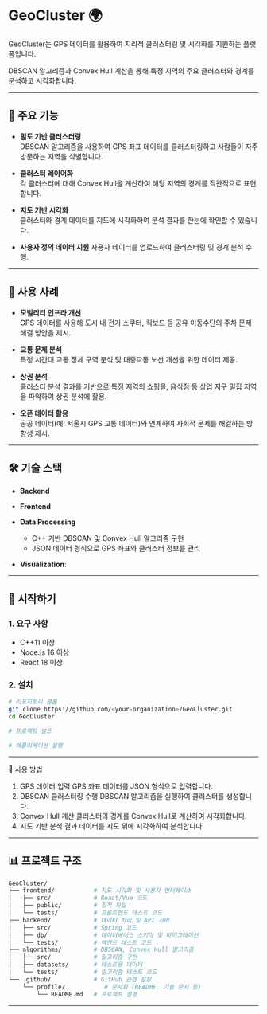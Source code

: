 # GeoCluster 🌍

GeoCluster는 GPS 데이터를 활용하여 지리적 클러스터링 및 시각화를 지원하는 플랫폼입니다.

DBSCAN 알고리즘과 Convex Hull 계산을 통해 특정 지역의 주요 클러스터와 경계를 분석하고 시각화합니다.

---

## 📌 주요 기능

- **밀도 기반 클러스터링**  
  DBSCAN 알고리즘을 사용하여 GPS 좌표 데이터를 클러스터링하고 사람들이 자주 방문하는 지역을 식별합니다.


- **클러스터 레이어화**  
  각 클러스터에 대해 Convex Hull을 계산하여 해당 지역의 경계를 직관적으로 표현합니다.


- **지도 기반 시각화**  
  클러스터와 경계 데이터를 지도에 시각화하여 분석 결과를 한눈에 확인할 수 있습니다.


- **사용자 정의 데이터 지원**
  사용자 데이터를 업로드하여 클러스터링 및 경계 분석 수행.
  

---

## 🎯 사용 사례

- **모빌리티 인프라 개선**  
  GPS 데이터를 사용해 도시 내 전기 스쿠터, 킥보드 등 공유 이동수단의 주차 문제 해결 방안을 제시.


- **교통 문제 분석**  
  특정 시간대 교통 정체 구역 분석 및 대중교통 노선 개선을 위한 데이터 제공.


- **상권 분석**  
  클러스터 분석 결과를 기반으로 특정 지역의 쇼핑몰, 음식점 등 상업 지구 밀집 지역을 파악하여 상권 분석에 활용.


- **오픈 데이터 활용**  
  공공 데이터(예: 서울시 GPS 교통 데이터)와 연계하여 사회적 문제를 해결하는 방향성 제시.


---

## 🛠️ 기술 스택

- **Backend**
- **Frontend**

- **Data Processing**
  - C++ 기반 DBSCAN 및 Convex Hull 알고리즘 구현
  - JSON 데이터 형식으로 GPS 좌표와 클러스터 정보를 관리

- **Visualization**:

---

## 🚀 시작하기

### 1. 요구 사항
- C++11 이상
- Node.js 16 이상
- React 18 이상

### 2. 설치

```bash
# 리포지토리 클론
git clone https://github.com/<your-organization>/GeoCluster.git
cd GeoCluster

# 프로젝트 빌드

# 애플리케이션 실행
```
---
🧩 사용 방법

1.	GPS 데이터 입력
GPS 좌표 데이터를 JSON 형식으로 입력합니다.
2.	DBSCAN 클러스터링 수행
DBSCAN 알고리즘을 실행하여 클러스터를 생성합니다.
3.	Convex Hull 계산
클러스터의 경계를 Convex Hull로 계산하여 시각화합니다.
4.	지도 기반 분석
결과 데이터를 지도 위에 시각화하여 분석합니다.
---
## 📊 프로젝트 구조
```bash
GeoCluster/
├── frontend/           # 지도 시각화 및 사용자 인터페이스
│   ├── src/            # React/Vue 코드
│   ├── public/         # 정적 파일
│   └── tests/          # 프론트엔드 테스트 코드
├── backend/            # 데이터 처리 및 API 서버
│   ├── src/            # Spring 코드
│   ├── db/             # 데이터베이스 스키마 및 마이그레이션
│   └── tests/          # 백엔드 테스트 코드
├── algorithms/         # DBSCAN, Convex Hull 알고리즘
│   ├── src/            # 알고리즘 구현
│   ├── datasets/       # 테스트용 데이터
│   └── tests/          # 알고리즘 테스트 코드
└── .github/            # GitHub 관련 설정
    └── profile/           # 문서화 (README, 기술 문서 등)
        └── README.md   # 프로젝트 설명
```
---